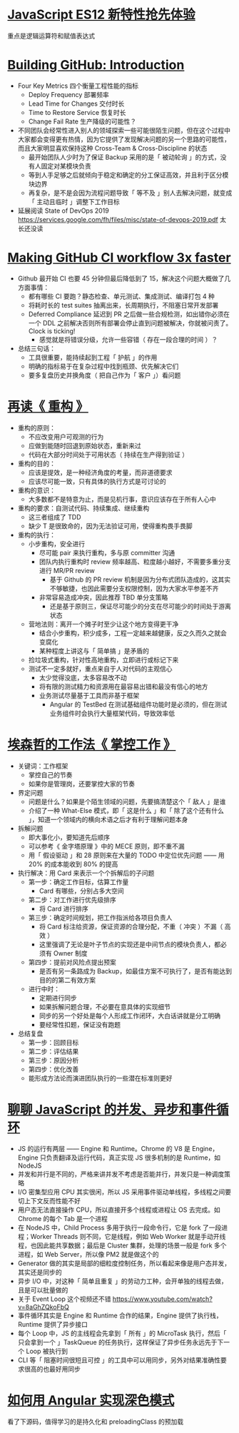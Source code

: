 # [JavaScript ES12 新特性抢先体验](https://mp.weixin.qq.com/s/T2IkxRp_PXkhk8T_ciLvjw)

重点是逻辑运算符和赋值表达式

# [Building GitHub: Introduction](https://github.blog/2020-10-29-building-github-introduction/)

- Four Key Metrics 四个衡量工程性能的指标
    - Deploy Frequency 部署频率
    - Lead Time for Changes 交付时长
    - Time to Restore Service 恢复时长
    - Change Fail Rate 生产降级的可能性？
- 不同团队会经常性进入别人的领域探索一些可能很陌生问题，但在这个过程中大家都会变得更有热情，因为它提供了发现解决问题的另一个思路的可能性，而且大家明显喜欢保持这种 Cross-Team & Cross-Discipline 的状态
    - 最开始团队人少时为了保证 Backup 采用的是「 被动轮询 」的方式，没有人固定对某模块负责
    - 等到人手足够之后就倾向于稳定和确定的分工保证高效，并且利于区分模块边界
    - 再复杂，是不是会因为流程问题导致「 等不及 」别人去解决问题，就变成「 主动且临时 」调整下工作目标
- 延展阅读 State of DevOps 2019 https://services.google.com/fh/files/misc/state-of-devops-2019.pdf 太长还没读

# [Making GitHub CI workflow 3x faster](https://github.blog/2020-10-29-making-github-ci-workflow-3x-faster/)

- Github 最开始 CI 也要 45 分钟但最后降低到了 15，解决这个问题大概做了几方面事情：
    - 都有哪些 CI 要跑？静态检查、单元测试、集成测试、编译打包 4 种
    - 将耗时长的 test suites 抽离出来，长周期执行，不阻塞日常开发部署
    - Deferred Compliance 延迟到 PR 之后做一些合规检测，如出错你必须在一个 DDL 之前解决否则所有部署会停止直到问题被解决，你就被问责了。Clock is ticking!
        - 感觉就是将错误分级，允许一些容错（ 存在一段合理的时间 ）？
- 总结三句话：
    - 工具很重要，能持续起到工程「 护航 」的作用
    - 明确的指标易于在复杂过程中找到瓶颈、优先解决它们
    - 要多复盘历史并换角度（ 把自己作为「 客户 」）看问题

# [再读《 重构 》](https://mp.weixin.qq.com/s/bSaOGdmcA9ctwPwDqvTjjQ)

- 重构的原则：
    - 不应改变用户可观测的行为
    - 应做到能随时回退到原始状态，重新来过
    - 代码在大部分时间处于可用状态（ 持续在生产得到验证 ）
- 重构的目的：
    - 应该是提效，是一种经济角度的考量，而非道德要求
    - 应该尽可能一致，只有具体的执行方式是可讨论的
- 重构的意识：
    - 大多数都不是特意为止，而是见机行事，意识应该存在于所有人心中
- 重构的要求：自测试代码、持续集成、继续重构
    - 这三者组成了 TDD
    - 缺少 T 是很致命的，因为无法验证可用，使得重构畏手畏脚
- 重构的执行：
    - 小步重构，安全进行
        - 尽可能 pair 来执行重构，多与原 committer 沟通
        - 团队内执行重构时 review 频率越高、粒度越小越好，不需要多重分支进行 MR/PR review
            - 基于 Github 的 PR review 机制是因为分布式团队造成的，这其实不够敏捷，也因此需要分支权限控制，因为大家水平参差不齐
        - 非常容易造成冲突，因此推荐 TBD 单分支策略
            - 还是基于原则三，保证尽可能少的分支在尽可能少的时间处于游离状态
    - 营地法则：离开一个摊子时至少让这个地方变得更干净
        - 结合小步重构，积少成多，工程一定越来越健康，反之久而久之就会变腐化
        - 某种程度上讲这与「 简单搞 」是矛盾的
    - 捡垃圾式重构，针对性高地重构，立即进行或标记下来
    - 测试不一定多就好，重点来自于人对代码的主观信心
        - 太少觉得没底，太多容易改不动
        - 将有限的测试精力和资源用在最容易出错和最没有信心的地方
        - 业务测试尽量基于工具而非基于框架
            - Angular 的 TestBed 在测试基础组件功能时是必须的，但在测试业务组件时会执行大量框架代码，导致效率低

# [埃森哲的工作法《 掌控工作 》](https://mp.weixin.qq.com/s/9LBwfuZLtKDaD7cfXBtJkQ)

- 关键词：工作框架
    - 掌控自己的节奏
    - 如果你是管理岗，还要掌控大家的节奏
- 界定问题
    - 问题是什么？如果是个陌生领域的问题，先要搞清楚这个「 敌人 」是谁
    - 介绍了一种 What-Else 模式，即「 这是什么 」和「 除了这个还有什么 」，知道一个领域内的横向术语之后才有利于理解问题本身
- 拆解问题
    - 即大事化小，要知道先后顺序
    - 可以参考《 金字塔原理 》中的 MECE 原则，即不重不漏
    - 用「 假设驱动 」和 28 原则来在大量的 TODO 中定位优先问题 —— 用 20% 的成本能收到 80% 的提高
- 执行解决：用 Card 来表示一个个拆解后的子问题
    - 第一步：确定工作目标，估算工作量
        - Card 有哪些，分别占多大空间
    - 第二步：对工作进行优先级排序
        - 将 Card 进行排序
    - 第三步：确定时间规划，把工作指派给各项目负责人
        - 将 Card 标注给资源，保证资源的合理分配，不重（ 冲突 ）不漏（ 高效 ）
        - 这里强调了无论是叶子节点的实现还是中间节点的模块负责人，都必须有 Owner 制度
    - 第四步：提前对风险点提出预案
        - 是否有另一条路成为 Backup，如最佳方案不可执行了，是否有能达到目的的第二有效方案
    - 进行中时：
        - 定期进行同步
        - 如果拆解问题合理，不必要在意具体的实现细节
        - 同步的另一个好处是每个人形成工作闭环，大白话讲就是分工明确
        - 要经常性扣题，保证没有跑题
- 总结复盘
    - 第一步：回顾目标
    - 第二步：评估结果
    - 第三步：原因分析
    - 第四步：优化改善
    - 能形成方法论而演进团队执行的一些潜在标准则更好

# [聊聊 JavaScript 的并发、异步和事件循环](https://zhuanlan.zhihu.com/p/266687842)

- JS 的运行有两层 —— Engine 和 Runtime。Chrome 的 V8 是 Engine，Engine 只负责翻译及运行代码，真正实现 JS 很多机制的是 Runtime，如 NodeJS
- 并发和并行是不同的，严格来讲并发不考虑是否能并行，并发只是一种调度策略
- I/O 密集型应用 CPU 其实很闲，所以 JS 采用事件驱动单线程，多线程之间要切上下文反而性能不好
- 用户态无法直接操作 CPU，所以直接开多个线程或进程让 OS 去完成。如 Chrome 的每个 Tab 是一个进程
- 在 NodeJS 中，Child Process 多用于执行一段命令行，它是 fork 了一段进程；Worker Threads 则不同，它是线程，例如 Web Worker 就是手动开线程，也因此能共享数据；最后是 Cluster 集群，处理的场景一般是 fork 多个进程，如 Web Server，所以像 PM2 就是做这个的
- Generator 做的其实是局部的细粒度控制任务，所以看起来像是用户态并发，其实还是同步的
- 异步 I/O 中，对这种「 简单且重复 」的劳动力工种，会开单独的线程去做，且是可以批量做的
- 关于 Event Loop 这个视频还不错 https://www.youtube.com/watch?v=8aGhZQkoFbQ
- 事件循环其实是 Engine 和 Runtime 合作的结果，Engine 提供了执行栈，Runtime 提供了异步接口
- 每个 Loop 中，JS 的主线程会先拿到「 所有 」的 MicroTask 执行，然后「 只会拿到一个 」TaskQueue 的任务执行，这样保证了异步任务永远先于下一个 Loop 被执行到
- CLI 等「 阻塞时间很短且可控 」的工具中可以用同步，另外对结果准确性要求很高的也最好用同步

# [如何用 Angular 实现深色模式](https://mp.weixin.qq.com/s/1tRWozobzzvTKjjbyyb0Kw)

看了下源码，值得学习的是持久化和 preloadingClass 的预加载
